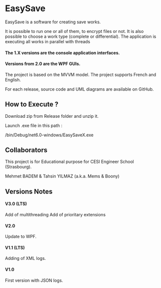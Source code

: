 
# EasySave


EasySave is a software for creating save works.

It is possible to run one or all of them, to encrypt files or not.
It is also possible to choose a work type (complete or differential).
The application is executing all works in parallel with threads

#### The 1.X versions are the console application interfaces.

#### Versions from 2.0 are the WPF GUIs.

The project is based on the MVVM model.
The project supports French and English.

For each release, source code and UML diagrams are available on GitHub.
## How to Execute ?

Download zip from Release folder and unzip it.

Launch .exe file in this path :

/bin/Debug/net6.0-windows/EasySaveX.exe
## Collaborators

This project is for Educational purpose for CESI Engineer School (Strasbourg).

Mehmet BADEM & Tahsin YILMAZ (a.k.a. Mems & Boony)


## Versions Notes


#### V3.0 (LTS)

Add of multithreading
Add of prioritary extensions


#### V2.0

Update to WPF.


#### V1.1 (LTS)

Adding of XML logs.


#### V1.0

First version with JSON logs.
